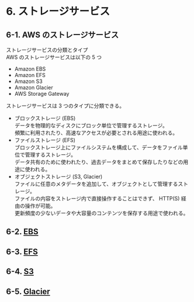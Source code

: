 # 6. ストレージサービス  

## 6-1. AWS のストレージサービス  
ストレージサービスの分類とタイプ  
AWS のストレージサービスは以下の 5 つ  

- Amazon EBS  
- Amazon EFS  
- Amazon S3  
- Amazon Glacier  
- AWS Storage Gateway  

ストレージサービスは 3 つのタイプに分類できる。  

- ブロックストレージ (EBS)  
  データを物理的なディスクにブロック単位で管理するストレージ。  
  頻繁に利用されたり、高速なアクセスが必要とされる用途に使われる。  
- ファイルストレージ (EFS)  
  ブロックストレージ上にファイルシステムを構成して、データをファイル単位で管理するストレージ。  
  データ共有のために使われたり、過去データをまとめて保存したりなどの用途に使われる。  
- オブジェクトストレージ (S3, Glacier)  
  ファイルに任意のメタデータを追加して、オブジェクトとして管理するストレージ。  
  ファイルの内容をストレージ内で直接操作することはできず、 HTTP(S) 経由の操作が可能。  
  更新頻度の少ないデータや大容量のコンテンツを保存する用途で使われる。  

## 6-2. [EBS](../services/EBS.md)  

## 6-3. [EFS](../services/EFS.md)

## 6-4. [S3](../services/S3.md)

## 6-5. [Glacier](../services/Glacier.md)
